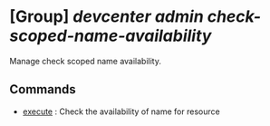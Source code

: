 # [Group] _devcenter admin check-scoped-name-availability_

Manage check scoped name availability.

## Commands

- [execute](/Commands/devcenter/admin/check-scoped-name-availability/_execute.md)
: Check the availability of name for resource

